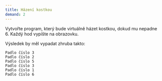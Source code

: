 ```yaml
---
title: Házení kostkou
demand: 2
---
```


Vytvořte program, který bude virtuálně házet kostkou, dokud mu nepadne 6. Každý hod vypíšte na obrazovku.

Výsledek by měl vypadat zhruba takto:

```text
Padlo číslo 3
Padlo číslo 2
Padlo číslo 5
Padlo číslo 3
Padlo číslo 1
Padlo číslo 6
```

<!-- ---solution

```js
let cisloNaKostce = 0
while (cisloNaKostce !== 6) {
	cisloNaKostce = Math.round(0.5 + Math.random() * 6)
	console.log('Padlo číslo ' + cisloNaKostce)
}
``` -->
